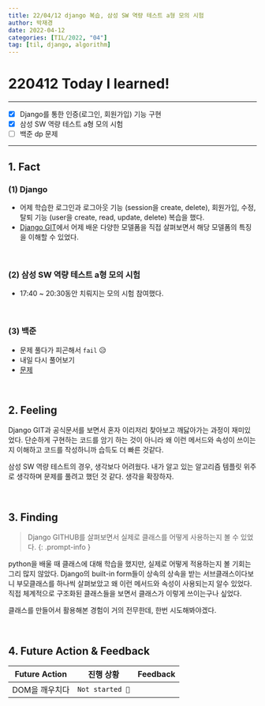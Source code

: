 ```yaml
---
title: 22/04/12 django 복습, 삼성 SW 역량 테스트 a형 모의 시험
author: 박재경
date: 2022-04-12
categories: [TIL/2022, "04"]
tag: [til, django, algorithm]
---
```


# 220412 Today I learned!

---

- [x] Django를 통한 인증(로그인, 회원가입) 기능 구현
- [x] 삼성 SW 역량 테스트 a형 모의 시험
- [ ] 백준 dp 문제

---

## 1. Fact 

### (1) Django

- 어제 학습한 로그인과 로그아웃 기능 (session을 create, delete), 회원가입, 수정, 탈퇴 기능 (user을 create, read, update, delete) 복습을 했다.
- [Django GIT](https://github.com/django/django)에서 어제 배운 다양한 모델폼을 직접 살펴보면서 해당 모델폼의 특징을 이해할 수 있었다.

<br>

### (2) 삼성 SW 역량 테스트 a형 모의 시험

- 17:40 ~ 20:30동안 치뤄지는 모의 시험 참여했다.

<br>

### (3) 백준 

- 문제 풀다가 피곤해서 `fail` 😥 
- 내일 다시 풀어보기 
- [문제](https://www.acmicpc.net/problem/1149)

<br>

## 2. Feeling

Django GIT과 공식문서를 보면서 혼자 이리저리 찾아보고 깨닳아가는 과정이 재미있었다. 
단순하게 구현하는 코드를 암기 하는 것이 아니라 왜 이런 메서드와 속성이 쓰이는지 이해하고 코드를 작성하니까 습득도 더 빠른 것같다.

삼성 SW 역량 테스트의 경우, 생각보다 어려웠다.
내가 알고 있는 알고리즘 템플릿 위주로 생각하며 문제를 풀려고 했던 것 같다. 생각을 확장하자.

<br>

## 3. Finding 

>  Django GITHUB를 살펴보면서 실제로 클래스를 어떻게 사용하는지 볼 수 있었다. 
{: .prompt-info }

python을 배울 때 클래스에 대해 학습을 했지만, 실제로 어떻게 적용하는지 볼 기회는 그리 많지 않았다.
Django의 built-in form들이 상속의 상속을 받는 서브클래스이다보니 부모클래스를 하나씩 살펴보았고 왜 이런 메서드와 속성이 사용되는지 알수 있었다.
직접 체계적으로 구조화된 클래스들을 보면서 클래스가 이렇게 쓰이는구나 싶었다. 

클래스를 만들어서 활용해본 경험이 거의 전무한데,  한번 시도해봐야겠다. 

<br>

## 4. Future Action & Feedback

| Future Action  | 진행 상황       | Feedback |
| -------------- | --------------- | -------- |
| DOM을 깨우치다 | `Not started 👀` |          |

<br>
